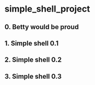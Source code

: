 # simple_shell_project
## 0. Betty would be proud
## 1. Simple shell 0.1
## 2. Simple shell 0.2
## 3. Simple shell 0.3

